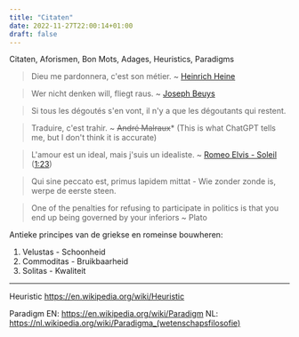 ```yaml
---
title: "Citaten"
date: 2022-11-27T22:00:14+01:00
draft: false
---
```


Citaten, Aforismen, Bon Mots, Adages, Heuristics, Paradigms

> Dieu me pardonnera, c'est son métier. ~ [Heinrich Heine](https://en.wikipedia.org/wiki/Heinrich_Heine)

> Wer nicht denken will, fliegt raus. ~ [Joseph Beuys](https://en.wikipedia.org/wiki/Joseph_Beuys)

> Si tous les dégoutés s'en vont, il n'y a que les dégoutants qui restent.

> Traduire, c'est trahir. ~ ~~André Malraux~~* (This is what ChatGPT tells me, but I don't think it is accurate)

> L'amour est un ideal, mais j'suis un idealiste. ~ [Romeo Elvis - Soleil](https://www.youtube.com/watch?v=JmIPRfMhzlM) ([1:23](https://www.youtube.com/watch?v=JmIPRfMhzlM&t=01m23s))

> Qui sine peccato est, primus lapidem mittat - Wie zonder zonde is, werpe de eerste steen.

> One of the penalties for refusing to participate in politics is that you end up being governed by your inferiors ~ Plato

Antieke principes van de griekse en romeinse bouwheren:
1. Velustas - Schoonheid 
2. Commoditas - Bruikbaarheid
3. Solitas - Kwaliteit







---


Heuristic
https://en.wikipedia.org/wiki/Heuristic

Paradigm
EN: https://en.wikipedia.org/wiki/Paradigm
NL: https://nl.wikipedia.org/wiki/Paradigma_(wetenschapsfilosofie)